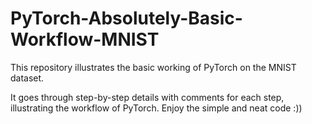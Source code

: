 # PyTorch-Absolutely-Basic-Workflow-MNIST
This repository illustrates the basic working of PyTorch on the MNIST dataset.

It goes through step-by-step details with comments for each step, illustrating the workflow of PyTorch.
Enjoy the simple and neat code :))
